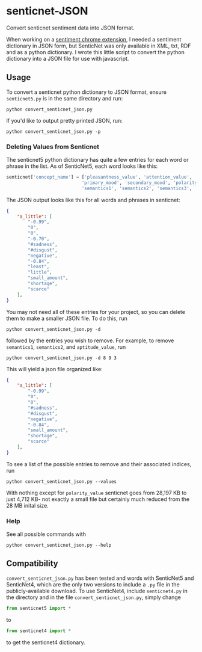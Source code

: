 # senticnet-JSON
Convert senticnet sentiment data into JSON format. 

When working on a [sentiment chrome extension](https://github.com/CBR0MS/nlpExtension), I needed a sentiment dictionary in JSON form, but SenticNet was only available in XML, txt, RDF and as a python dictionary. I wrote this little script to convert the python dictionary into a JSON file for use with javascript.  

## Usage 

To convert a senticnet python dictionary to JSON format, ensure `senticnet5.py` is in the same directory and run: 
```
python convert_senticnet_json.py
```

If you'd like to output pretty printed JSON, run:
```
python convert_senticnet_json.py -p
```

### Deleting Values from Senticnet

The senticnet5 python dictionary has quite a few entries for each word or phrase in the list. As of SenticNet5, each word looks like this:
```python
senticnet['concept_name'] = ['pleasantness_value', 'attention_value', 'sensitivity_value','aptitude_value', 
                            'primary_mood', 'secondary_mood', 'polarity_label', 'polarity_value', 
                            'semantics1', 'semantics2', 'semantics3', 'semantics4', 'semantics5'] 
```
The JSON output looks like this for all words and phrases in senticnet:
```json
{
    "a_little": [
        "-0.99",
        "0",
        "0",
        "-0.70",
        "#sadness",
        "#disgust",
        "negative",
        "-0.84",
        "least",
        "little",
        "small_amount",
        "shortage",
        "scarce"
    ],
}
```
You may not need all of these entries for your project, so you can delete them to make a smaller JSON file. To do this, run
```
python convert_senticnet_json.py -d 
```
followed by the entries you wish to remove. For example, to remove `semantics1`, `semantics2`, and `aptitude_value`, run 
```
python convert_senticnet_json.py -d 8 9 3
``` 
This will yield a json file organized like: 
```json
{
    "a_little": [
        "-0.99",
        "0",
        "0",
        "#sadness",
        "#disgust",
        "negative",
        "-0.84",
        "small_amount",
        "shortage",
        "scarce"
    ],
}
```
To see a list of the possible entries to remove and their associated indices, run 
```
python convert_senticnet_json.py --values
```

With nothing except for `polarity_value` senticnet goes from 28,197 KB to just 4,712 KB- not exactly a small file but certainly much reduced from the 28 MB inital size. 

### Help 
See all possible commands with 
```
python convert_senticnet_json.py --help
```

## Compatibility 
`convert_senticnet_json.py` has been tested and words with SenticNet5 and SenticNet4, which are the only two versions to include a `.py` file in the publicly-available download. To use SenticNet4, include `senticnet4.py` in the directory and in the file `convert_senticnet_json.py`, simply change 
```python
from senticnet5 import *
```
to 
```python
from senticnet4 import *
```
to get the senticnet4 dictionary. 